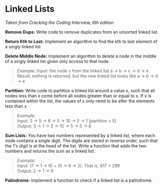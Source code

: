 # Linked Lists

 
*Taken from Cracking the Coding Interview, 6th edition*

**Remove Dups:** Write code to remove duplicates from an unsorted linked list. 

**Return Kth to Last:** Implement an algorithm to find the kth to last element of a singly linked list  

**Delete Middle Node:** Implement an algorithm to delete a node in the middle of a singly linked list given only access to that node.  
> *Example:*
Input: the node c from the linked list a -> b -> c -> d -> e    
Result: nothing is returned, but the new linked list looks like a -> b -> d -> e

**Partition:** Write code to partition a linked list around a value x, such that all nodes less than x come before all nodes greater than or equal to x. If x is contained within the list, the values of x only need to be after the elements less than x
> *Example:*  
Input: 3 -> 5 -> 8 -> 5 -> 10 -> 2 -> 1 [partition = 5]  
Output: 3 -> 1 -> 2 -> 10 -> 5 -> 5 -> 8

**Sum Lists:** You have two numbers represented by a linked list, where each node contains a single digit. The digits are stored in *reverse* order, such that the 1's digit is at the head of the list. Write a function that adds the two numbers and returns the sum as a linked list.  
> *Example:*  
Input: (7 -> 1 -> 6) + (5 -> 9 -> 2). That is, 617 + 296  
Output: 2 -> 1 -> 9

**Palindrome:** Implement a function to check if a linked list is a palindrome.
